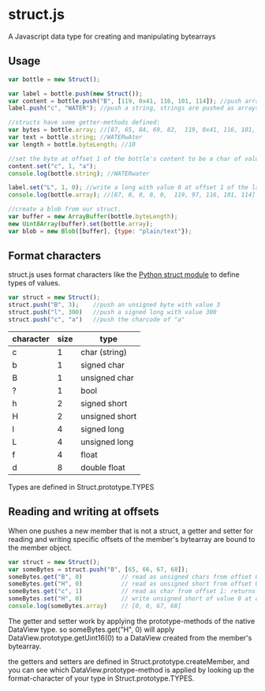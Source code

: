 struct.js
=========

A Javascript data type for creating and manipulating bytearrays

Usage
-----

```javascript
var bottle = new Struct();

var label = bottle.push(new Struct());
var content = bottle.push("B", [119, 0x41, 116, 101, 114]); //push array of unsigned 8bit integers
label.push("c", "WATER"); //push a string, strings are pushed as arrays of charcodes.

//structs have some getter-methods defined:
var bytes = bottle.array; //[87, 65, 84, 69, 82,  119, 0x41, 116, 101, 114]
var text = bottle.string; //WATERwAter
var length = bottle.byteLength; //10

//set the byte at offset 1 of the bottle's content to be a char of value "a"
content.set("c", 1, "a"); 
console.log(bottle.string); //WATERwater

label.set("L", 1, 0); //write a long with value 0 at offset 1 of the label
console.log(bottle.array); //[87, 0, 0, 0, 0,  119, 97, 116, 101, 114]

//create a blob from our struct.
var buffer = new ArrayBuffer(bottle.byteLength);
new Uint8Array(buffer).set(bottle.array);
var blob = new Blob([buffer], {type: "plain/text"});
```

Format characters
-----------------

struct.js uses format characters like the [Python struct module](https://docs.python.org/2/library/struct.html#format-characters) to define types of values.
```javascript
var struct = new Struct();
struct.push("B", 3);	//push an unsigned byte with value 3
struct.push("l", 300)	//push a signed long with value 300
struct.push("c", "a")	//push the charcode of "a"
``` 

character | size | type
----------|------|------
    c     |   1  | char (string)
    b     |   1  | signed char
    B     |   1  | unsigned char
    ?     |   1  | bool
    h     |   2  | signed short
    H     |   2  | unsigned short
    l     |   4  | signed long
    L     |   4  | unsigned long
    f     |   4  | float
    d     |   8  | double float

Types are defined in Struct.prototype.TYPES

Reading and writing at offsets
-------------------------------
When one pushes a new member that is not a struct, a getter and setter for reading and writing specific offsets of the member's bytearray are bound to the member object.

```javascript
var struct = new Struct();
var someBytes = struct.push("B", [65, 66, 67, 68]);
someBytes.get("B", 0)			// read as unsigned chars from offset 0: returns 65
someBytes.get("H", 0)			// read as unsigned short from offset 0: returns 16706
someBytes.get("c", 1)			// read as char from offset 1: returns "b"
someBytes.set("H", 0)			// write unsigned short of value 0 at offset 0
console.log(someBytes.array)	// [0, 0, 67, 68]
```

The getter and setter work by applying the prototype-methods of the native DataView type.
so someBytes.get("H", 0) will apply DataView.prototype.getUint16(0) to a DataView created from the member's bytearray.

the getters and setters are defined in Struct.prototype.createMember, and you can see which DataView.prototype-method is applied by looking up the format-character of your type in Struct.prototype.TYPES.
